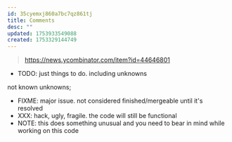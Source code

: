 ```yaml
---
id: 35cyemxj860a7bc7qz861tj
title: Comments
desc: ""
updated: 1753933549088
created: 1753329144749
---
```


> https://news.ycombinator.com/item?id=44646801

- TODO: just things to do. including unknowns

not known unknowns;

- FIXME: major issue. not considered finished/mergeable until it's resolved
- XXX: hack, ugly, fragile. the code will still be functional
- NOTE: this does something unusual and you need to bear in mind while working on this code

